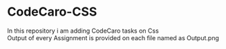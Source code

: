 # CodeCaro-CSS
In this repository i am adding CodeCaro tasks on Css
<br>
Output of every Assignment is provided on each file named as Output.png
